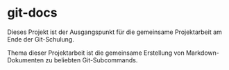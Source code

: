 # git-docs

Dieses Projekt ist der Ausgangspunkt für die gemeinsame Projektarbeit am Ende der Git-Schulung.

Thema dieser Projektarbeit ist die gemeinsame Erstellung von Markdown-Dokumenten zu beliebten Git-Subcommands.

